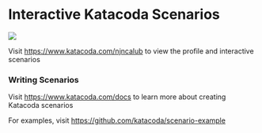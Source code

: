 # Interactive Katacoda Scenarios

[![](http://shields.katacoda.com/katacoda/njncalub/count.svg)](https://www.katacoda.com/njncalub "Get your profile on Katacoda.com")

Visit https://www.katacoda.com/njncalub to view the profile and interactive scenarios

### Writing Scenarios
Visit https://www.katacoda.com/docs to learn more about creating Katacoda scenarios

For examples, visit https://github.com/katacoda/scenario-example
